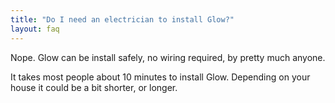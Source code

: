 ```yaml
---
title: "Do I need an electrician to install Glow?"
layout: faq
---
```

Nope. Glow can be install safely, no wiring required, by pretty much anyone.

It takes most people about 10 minutes to install Glow. Depending on your house it could be a bit shorter, or longer.
